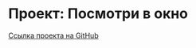 # Проект: Посмотри в окно
 [Ссылка проекта на GitHub](https://olesia1205.github.io/posmotri_v_okno/)